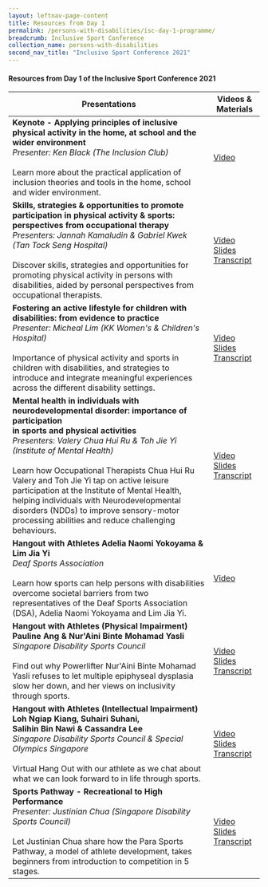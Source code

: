 ```yaml
---
layout: leftnav-page-content
title: Resources from Day 1
permalink: /persons-with-disabilities/isc-day-1-programme/
breadcrumb: Inclusive Sport Conference
collection_name: persons-with-disabilities
second_nav_title: "Inclusive Sport Conference 2021"
---
```


#### Resources from Day 1 of the Inclusive Sport Conference 2021


| Presentations | Videos & Materials |
| ---- | ---- |          
**Keynote - Applying principles of inclusive physical activity in the home, at school and the wider environment**<br>*Presenter: Ken Black (The Inclusion Club)*<br><br>Learn more about the practical application of inclusion theories and tools in the home, school and wider environment. | [Video](https://www.youtube.com/watch?v=bOKXQj6MfC4&list=PLq_iyD5SmqtbG9RGam919OstsmGcF6iB2&index=2)
**Skills, strategies & opportunities to promote participation in physical activity & sports:<br>perspectives from occupational therapy**<br>*Presenters: Jannah Kamaludin & Gabriel Kwek (Tan Tock Seng Hospital)*<br><br>Discover skills, strategies and opportunities for promoting physical activity in persons with disabilities, aided by personal perspectives from occupational therapists. | [Video](https://www.youtube.com/watch?v=_mljiapm6X0&list=PLq_iyD5SmqtbG9RGam919OstsmGcF6iB2&index=4)<br><a href="/misc/slides_1.pdf">Slides</a><br><a href="/misc/transcript_1.pdf">Transcript</a>
**Fostering an active lifestyle for children with disabilities: from evidence to practice**<br>*Presenter: Micheal Lim (KK Women's & Children's Hospital)*<br><br>Importance of physical activity and sports in children with disabilities, and strategies to introduce and integrate meaningful experiences across the different disability settings. | [Video](https://www.youtube.com/watch?v=iObjcmBysys&list=PLq_iyD5SmqtbG9RGam919OstsmGcF6iB2&index=5)<br><a href="/misc/slides_2.pdf">Slides</a><br><a href="/misc/transcript_2.pdf">Transcript</a> 
**Mental health in individuals with neurodevelopmental disorder: importance of participation<br>in sports and physical activities**<br>*Presenters: Valery Chua Hui Ru & Toh Jie Yi (Institute of Mental Health)*<br><br>Learn how Occupational Therapists Chua Hui Ru Valery and Toh Jie Yi tap on active leisure participation at the Institute of Mental Health, helping individuals with Neurodevelopmental disorders (NDDs) to improve sensory-motor processing abilities and reduce challenging behaviours. | [Video](https://www.youtube.com/watch?v=br6NQPuRlzo&list=PLq_iyD5SmqtbG9RGam919OstsmGcF6iB2&index=4)<br><a href="/misc/slides_3.pdf">Slides</a><br><a href="/misc/transcript_3.pdf">Transcript</a>
**Hangout with Athletes Adelia Naomi Yokoyama & Lim Jia Yi**<br>*Deaf Sports Association*<br><br>Learn how sports can help persons with disabilities overcome societal barriers from two representatives of the Deaf Sports Association (DSA), Adelia Naomi Yokoyama and Lim Jia Yi. | [Video](https://www.youtube.com/watch?v=Isk-DDaDRKM&list=PLq_iyD5SmqtbG9RGam919OstsmGcF6iB2&index=5) 
**Hangout with Athletes (Physical Impairment) Pauline Ang & Nur'Aini Binte Mohamad Yasli**<br>*Singapore Disability Sports Council*<br><br>Find out why Powerlifter Nur'Aini Binte Mohamad Yasli refuses to let multiple epiphyseal dysplasia slow her down, and her views on inclusivity through sports. | [Video](https://www.youtube.com/watch?v=_MlcOtIEy7M&list=PLq_iyD5SmqtbG9RGam919OstsmGcF6iB2&index=5)<br><a href="/misc/slides_4.pdf">Slides</a><br><a href="/misc/transcript_4.pdf">Transcript</a>
**Hangout with Athletes (Intellectual Impairment) Loh Ngiap Kiang, Suhairi Suhani,<br>Salihin Bin Nawi & Cassandra Lee**<br>*Singapore Disability Sports Council & Special Olympics Singapore*<br><br>Virtual Hang Out with our athlete as we chat about what we can look forward to in life through sports. | [Video](https://www.youtube.com/watch?v=TPia1DnAavw&list=PLq_iyD5SmqtbG9RGam919OstsmGcF6iB2&index=6)<br><a href="/misc/slides_5.pdf">Slides</a><br><a href="/misc/transcript_5.pdf">Transcript</a>
**Sports Pathway - Recreational to High Performance**<br>*Presenter: Justinian Chua (Singapore Disability Sports Council)*<br><br>Let Justinian Chua share how the Para Sports Pathway, a model of athlete development, takes beginners from introduction to competition in 5 stages. | [Video](https://www.youtube.com/watch?v=qGtsec3MQ60&list=PLq_iyD5SmqtbG9RGam919OstsmGcF6iB2&index=7)<br><a href="/misc/slides_6.pdf">Slides</a><br><a href="/misc/transcript_6.pdf">Transcript</a>

